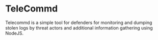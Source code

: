 # TeleCommd
Telecommd is a simple tool for defenders for monitoring and dumping stolen logs by threat actors and additional information gathering using NodeJS. 
